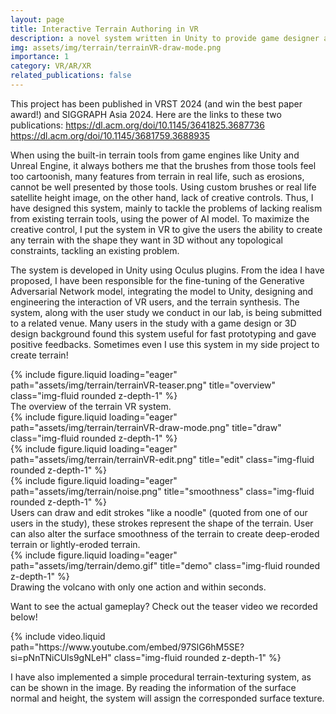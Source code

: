 ```yaml
---
layout: page
title: Interactive Terrain Authoring in VR
description: a novel system written in Unity to provide game designer a tool to fast prototype terrain.
img: assets/img/terrain/terrainVR-draw-mode.png
importance: 1
category: VR/AR/XR
related_publications: false
---
```


This project has been published in VRST 2024 (and win the best paper award!) and SIGGRAPH Asia 2024. Here are the links to these two publications: 
https://dl.acm.org/doi/10.1145/3641825.3687736
https://dl.acm.org/doi/10.1145/3681759.3688935

When using the built-in terrain tools from game engines like Unity and Unreal Engine, it always bothers me that the brushes from those tools feel too cartoonish, many features from terrain in real life, such as erosions, cannot be well presented by those tools. Using custom brushes or real life satellite height image, on the other hand, lack of creative controls. Thus, I have designed this system, mainly to tackle the problems of lacking realism from existing terrain tools, using the power of AI model. To maximize the creative control, I put the system in VR to give the users the ability to create any terrain with the shape they want in 3D without any topological constraints, tackling an existing problem.

The system is developed in Unity using Oculus plugins. From the idea I have proposed, I have been responsible for the fine-tuning of the Generative Adversarial Network model, integrating the model to Unity, designing and engineering the interaction of VR users, and the terrain synthesis. The system, along with the user study we conduct in our lab, is being submitted to a related venue. Many users in the study with a game design or 3D design background found this system useful for fast prototyping and gave positive feedbacks. Sometimes even I use this system in my side project to create terrain!

<div class="row">
    <div class="col-sm mt-3 mt-md-0">
        {% include figure.liquid loading="eager" path="assets/img/terrain/terrainVR-teaser.png" title="overview" class="img-fluid rounded z-depth-1" %}
    </div>
</div>
<div class="caption">
    The overview of the terrain VR system.
</div>

<div class="row">
    <div class="col-sm mt-3 mt-md-0">
        {% include figure.liquid loading="eager" path="assets/img/terrain/terrainVR-draw-mode.png" title="draw" class="img-fluid rounded z-depth-1" %}
    </div>
    <div class="col-sm mt-3 mt-md-0">
        {% include figure.liquid loading="eager" path="assets/img/terrain/terrainVR-edit.png" title="edit" class="img-fluid rounded z-depth-1" %}
    </div>
    <div class="col-sm mt-3 mt-md-0">
        {% include figure.liquid loading="eager" path="assets/img/terrain/noise.png" title="smoothness" class="img-fluid rounded z-depth-1" %}
    </div>
</div>
<div class="caption">
    Users can draw and edit strokes "like a noodle" (quoted from one of our users in the study), these strokes represent the shape of the terrain. User can also alter the surface smoothness of the terrain to create deep-eroded terrain or lightly-eroded terrain.
</div>

<div class="row">
    <div class="col-sm mt-3 mt-md-0">
        {% include figure.liquid loading="eager" path="assets/img/terrain/demo.gif" title="demo" class="img-fluid rounded z-depth-1" %}
    </div>
</div>
<div class="caption">
    Drawing the volcano with only one action and within seconds.
</div>

Want to see the actual gameplay? Check out the teaser video we recorded below!

<div class="row mt-3">
    <div class="col-sm mt-3 mt-md-0">
        {% include video.liquid path="https://www.youtube.com/embed/97SlG6hM5SE?si=pNnTNiCUls9gNLeH" class="img-fluid rounded z-depth-1" %}
    </div>
</div>

I have also implemented a simple procedural terrain-texturing system, as can be shown in the image. By reading the information of the surface normal and height, the system will assign the corresponded surface texture.